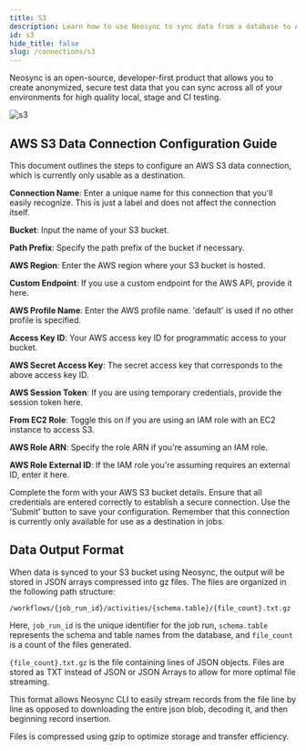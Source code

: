 ```yaml
---
title: S3
description: Learn how to use Neosync to sync data from a database to AWS S3
id: s3
hide_title: false
slug: /connections/s3
---
```


Neosync is an open-source, developer-first product that allows you to create anonymized, secure test data that you can sync across all of your environments for high quality local, stage and CI testing.

![s3](https://assets.nucleuscloud.com/neosync/docs/s3.png)

## AWS S3 Data Connection Configuration Guide

This document outlines the steps to configure an AWS S3 data connection, which is currently only usable as a destination.

**Connection Name**: Enter a unique name for this connection that you'll easily recognize. This is just a label and does not affect the connection itself.

**Bucket**: Input the name of your S3 bucket.

**Path Prefix**: Specify the path prefix of the bucket if necessary.

**AWS Region**: Enter the AWS region where your S3 bucket is hosted.

**Custom Endpoint**: If you use a custom endpoint for the AWS API, provide it here.

**AWS Profile Name**: Enter the AWS profile name. 'default' is used if no other profile is specified.

**Access Key ID**: Your AWS access key ID for programmatic access to your bucket.

**AWS Secret Access Key**: The secret access key that corresponds to the above access key ID.

**AWS Session Token**: If you are using temporary credentials, provide the session token here.

**From EC2 Role**: Toggle this on if you are using an IAM role with an EC2 instance to access S3.

**AWS Role ARN**: Specify the role ARN if you're assuming an IAM role.

**AWS Role External ID**: If the IAM role you're assuming requires an external ID, enter it here.

Complete the form with your AWS S3 bucket details. Ensure that all credentials are entered correctly to establish a secure connection. Use the 'Submit' button to save your configuration. Remember that this connection is currently only available for use as a destination in jobs.

## Data Output Format

When data is synced to your S3 bucket using Neosync, the output will be stored in JSON arrays compressed into gz files. The files are organized in the following path structure:

```
/workflows/{job_run_id}/activities/{schema.table}/{file_count}.txt.gz
```

Here, `job_run_id` is the unique identifier for the job run, `schema.table` represents the schema and table names from the database, and `file_count` is a count of the files generated.

`{file_count}.txt.gz` is the file containing lines of JSON objects. Files are stored as TXT instead of JSON or JSON Arrays to allow for more optimal file streaming.

This format allows Neosync CLI to easily stream records from the file line by line as opposed to downloading the entire json blob, decoding it, and then beginning record insertion.

Files is compressed using gzip to optimize storage and transfer efficiency.
